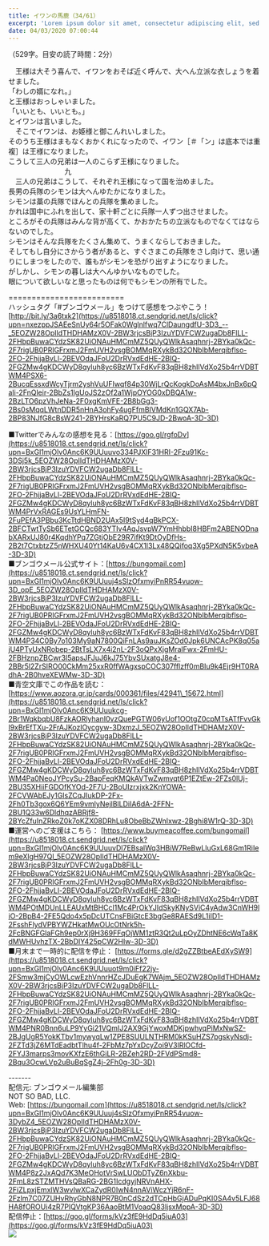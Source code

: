 ```yaml
---
title: イワンの馬鹿（34/61）
excerpt: 'Lorem ipsum dolor sit amet, consectetur adipiscing elit, sed do eiusmod tempor incididunt ut labore et dolore magna aliqua. Praesent elementum facilisis leo vel fringilla est ullamcorper eget. At imperdiet dui accumsan sit amet nulla facilisi morbi tempus.'
date: 04/03/2020 07:00:44
---
```


（529字。目安の読了時間：2分）  
  
　王様は大そう喜んで、イワンをおそば近く呼んで、大へん立派な衣しょうを着せました。  
「わしの婿になれ。」  
と王様はおっしゃいました。  
「いいとも、いいとも。」  
とイワンは言いました。  
　そこでイワンは、お姫様と御こんれいしました。  
そのうち王様はまもなくおかくれになったので、イワン［＃「ン」は底本では重複］は王様になりました。  
こうして三人の兄弟は一人のこらず王様になりました。  
　　　　　　　　九  
　三人の兄弟はこうして、それぞれ王様になって国を治めました。  
長男の兵隊のシモンは大へんゆたかになりました。  
シモンは藁の兵隊でほんとの兵隊を集めました。  
かれは国中にふれを出して、家十軒ごとに兵隊一人ずつ出させました。  
ところがその兵隊はみんな背が高くて、かおかたちの立派なものでなくてはならないのでした。  
シモンはそんな兵隊をたくさん集めて、うまくならしておきました。  
そしてもし自分にさからう者があると、すぐさまこの兵隊をさし向けて、思い通りにしまつをしたので、誰もがシモンを恐がり出すようになりました。  
がしかし、シモンの暮しは大へんゆかいなものでした。  
眼について欲しいなと思ったものは何でもシモンの所有でした。  
  
\=========================  
ハッシュタグ「#ブンゴウメール」をつけて感想をつぶやこう！　  
[http://bit.ly/3a6txk2](https://u8518018.ct.sendgrid.net/ls/click?upn=nxezppJSAEeSnUy64r5OFak0Wglnlfwq7ClDaungdfU-3D3_--_5EOZW28OpIldTHDHAMzX0V-2BW3rjcsBjP3IzuYDVFCW2ugaDb8FlLL-2FHbpBuwaCYdzSK82UiONAuHMCmMZ5QUyQWlkAsaqhnrj-2BYka0kQc-2F7rigUB0PRlGFrxmJ2FmUVH2vsgBOMMqRXykBd32ONbIbMerqibflso-2FO-2FhjjaBvLl-2BEVOdaJFoU2DrRVxdEdHE-2BIQ-2FGZMw4gKDCWyD8qyluh8yc6BzWTxFdKvF83qBH8zhIlVdXo25b4rrVDBTWM4PSX6-2BucqEssxdWcyTjrm2yshVuUFIwqf84p30WjLrQcKogkDoAsM4bxJnBx6pQali-2FnQleir-2BbZs1lgUoJS2zOf2a1WjpOYOG0xDBQA1w-2BzLTO6pzVhJeNa-2F0xgKmVFE-2B8bGg3-2Bs0sMqqLWtnDDR5nHnA3ohFy4ugFfmBIVMdKn1GQX7Ab-2BP83NJfG8cBsW241-2BYHrsKaRQ7PU5C9JD-2BwoA-3D-3D)  
  
■Twitterでみんなの感想を見る：[https://goo.gl/rgfoDv](https://u8518018.ct.sendgrid.net/ls/click?upn=BxGl1mjOlv0Anc6K9UUuuvo334PJXlF31HRI-2Fzu91Kc-3DSj5k_5EOZW28OpIldTHDHAMzX0V-2BW3rjcsBjP3IzuYDVFCW2ugaDb8FlLL-2FHbpBuwaCYdzSK82UiONAuHMCmMZ5QUyQWlkAsaqhnrj-2BYka0kQc-2F7rigUB0PRlGFrxmJ2FmUVH2vsgBOMMqRXykBd32ONbIbMerqibflso-2FO-2FhjjaBvLl-2BEVOdaJFoU2DrRVxdEdHE-2BIQ-2FGZMw4gKDCWyD8qyluh8yc6BzWTxFdKvF83qBH8zhIlVdXo25b4rrVDBTWM4PrVxRAGEs9UsYLHmFN-2FuPEfA3PBbu3KcTtdHBND2UAx5I9tSyd4qBkPCX-2BFCTwtTySb6ETetGCQc683YTIv4AqJsvpW7YmHhbbI8HBFm2ABENODnabXARxUJ80r4KqdhYPq7ZGtjObE29R7ifKt9DtOyDfHs-2B2t7CtxbtzZ5nWHXU40Yt14KaU6v4CX1l3Lx48QQifoq3Xg5PXdN5K5vbeA-3D-3D)  
■ブンゴウメール公式サイト：[https://bungomail.com](https://u8518018.ct.sendgrid.net/ls/click?upn=BxGl1mjOlv0Anc6K9UUuuj4sSlzOfxmyiPnRR54vuow-3D_opE_5EOZW28OpIldTHDHAMzX0V-2BW3rjcsBjP3IzuYDVFCW2ugaDb8FlLL-2FHbpBuwaCYdzSK82UiONAuHMCmMZ5QUyQWlkAsaqhnrj-2BYka0kQc-2F7rigUB0PRlGFrxmJ2FmUVH2vsgBOMMqRXykBd32ONbIbMerqibflso-2FO-2FhjjaBvLl-2BEVOdaJFoU2DrRVxdEdHE-2BIQ-2FGZMw4gKDCWyD8qyluh8yc6BzWTxFdKvF83qBH8zhIlVdXo25b4rrVDBTWM4P34C0By7o103My9aN7800QiFnLAs9auJKsZOd0Jpk6UNCAcPK8q05ajU4PTyUxNRobep-2BtTsLX7x4i2nL-2F3oQPxXjgMralFwx-2FmHU-2FBHznpZBCwr3l5apsJFJuJ6kJ75YbvSUxatgJ8e4-2BBr5l2ZrSIRO00CkMm25xxR0ffWAgxspCOC307fflzff0mBIu9k4Ejr9HT0RAdhA-2B0hveXEWMw-3D-3D)  
■青空文庫でこの作品を読む：[https://www.aozora.gr.jp/cards/000361/files/42941\_15672.html](https://u8518018.ct.sendgrid.net/ls/click?upn=BxGl1mjOlv0Anc6K9UUuukcg-2Br1WqkbqbU8FzkAORlyhanI0vzQuePGTW06yUof1OOtgZ0cpMTsATfFvvGkl9xBrEfTXu-2FrAJKozlOycgyw-3DxmzJ_5EOZW28OpIldTHDHAMzX0V-2BW3rjcsBjP3IzuYDVFCW2ugaDb8FlLL-2FHbpBuwaCYdzSK82UiONAuHMCmMZ5QUyQWlkAsaqhnrj-2BYka0kQc-2F7rigUB0PRlGFrxmJ2FmUVH2vsgBOMMqRXykBd32ONbIbMerqibflso-2FO-2FhjjaBvLl-2BEVOdaJFoU2DrRVxdEdHE-2BIQ-2FGZMw4gKDCWyD8qyluh8yc6BzWTxFdKvF83qBH8zhIlVdXo25b4rrVDBTWM4Pa0NeoJYPcySu-2BapFeqKMQkAVTwZwmvqt6P1EZtEw-2FZs0lUj-2BU35XHiiFGDOfKYOd-2F7U-2BoUIzrxjxk2KnYOWA-2FCVWAbEJy1GIsZCqJIukDP-2Fx-2Fh0Tb3gox6Q6YEm9vmlyNejlBlLDiIA6dA-2FFN-2BU1Q33w6DldhqzABRjf8-2BYcZfuInZRkoZ0k7oKZX08DRhLu8ObeBbZWnIxwz-2Bghi8W1rQ-3D-3D)  
■運営へのご支援はこちら： [https://www.buymeacoffee.com/bungomail](https://u8518018.ct.sendgrid.net/ls/click?upn=BxGl1mjOlv0Anc6K9UUuuvDl7EBsalWq3HBiW7ReBwLluGxL68Gm1RiIem9eXlgH97Ql_5EOZW28OpIldTHDHAMzX0V-2BW3rjcsBjP3IzuYDVFCW2ugaDb8FlLL-2FHbpBuwaCYdzSK82UiONAuHMCmMZ5QUyQWlkAsaqhnrj-2BYka0kQc-2F7rigUB0PRlGFrxmJ2FmUVH2vsgBOMMqRXykBd32ONbIbMerqibflso-2FO-2FhjjaBvLl-2BEVOdaJFoU2DrRVxdEdHE-2BIQ-2FGZMw4gKDCWyD8qyluh8yc6BzWTxFdKvF83qBH8zhIlVdXo25b4rrVDBTWM4POtMDUnLLEAUxMtBHCcl1Mc4PrOkYJIdSkyKNySViC4yAdw3CnWH9liO-2BpB4-2FE5Qdo4x5pDcUTCnsFBiGtcE3bgGe8RAESd9L1iID1-2FsshFlydVPBYWZHkatMwOUcOtNrk5h-2FcBNGFGlaFGh9ep0rXj9H369FFqOjWM1ztR3Qt2uLpOyZDhtNE6cWqTa8KdMWHUvhzTX-2BbDIY425pCW2HIw-3D-3D)  
■月末まで一時的に配信を停止： [https://forms.gle/d2gZZBtbeAEdXySW9](https://u8518018.ct.sendgrid.net/ls/click?upn=BxGl1mjOlv0Anc6K9UUuuot9m0iFf22jy-2FSmw3mjCyOWLcwEzhVnnrHZcJDuEgK7WAjm_5EOZW28OpIldTHDHAMzX0V-2BW3rjcsBjP3IzuYDVFCW2ugaDb8FlLL-2FHbpBuwaCYdzSK82UiONAuHMCmMZ5QUyQWlkAsaqhnrj-2BYka0kQc-2F7rigUB0PRlGFrxmJ2FmUVH2vsgBOMMqRXykBd32ONbIbMerqibflso-2FO-2FhjjaBvLl-2BEVOdaJFoU2DrRVxdEdHE-2BIQ-2FGZMw4gKDCWyD8qyluh8yc6BzWTxFdKvF83qBH8zhIlVdXo25b4rrVDBTWM4PNR0Bnn6uLP9YyGi21VQmIJ2AX9GjYwoxMDKjpwhyqPiMxNwSZ-2BJgUgR5YokKTbv1mywyqLw1ZPE8SUULNTHRM0kKSuHZS7pgskyNsdj-2FZTd3jZ6MTdEadbtTlhu4f-2FbMz7pYxDcyZoi9V3lRlOCfd-2FYJ3marps3movKXfzE6thGiLR-2BZeh2RD-2FVdPSmd8-2Bqu3OcwLVp2uBuBqSgZ4j-2Fh0g-3D-3D)  
  
\-------  
配信元: ブンゴウメール編集部  
NOT SO BAD, LLC.  
Web: [https://bungomail.com](https://u8518018.ct.sendgrid.net/ls/click?upn=BxGl1mjOlv0Anc6K9UUuuj4sSlzOfxmyiPnRR54vuow-3DybZ4_5EOZW28OpIldTHDHAMzX0V-2BW3rjcsBjP3IzuYDVFCW2ugaDb8FlLL-2FHbpBuwaCYdzSK82UiONAuHMCmMZ5QUyQWlkAsaqhnrj-2BYka0kQc-2F7rigUB0PRlGFrxmJ2FmUVH2vsgBOMMqRXykBd32ONbIbMerqibflso-2FO-2FhjjaBvLl-2BEVOdaJFoU2DrRVxdEdHE-2BIQ-2FGZMw4gKDCWyD8qyluh8yc6BzWTxFdKvF83qBH8zhIlVdXo25b4rrVDBTWM4P8z2JxAQd7K3MeOHotVrSwLUObDTyZ6nXkbu-2FmL8zSTZMTHVsQBaRG-2BG1IcdgyjNRVnAHX-2FiZLpxjEmxlW3wvIwXCaZydR0IwN4nnAViWczYjR6nF-2Fzlm7C07ZUHvRhyGbN8NPR7B0nCdSz2dTCpHbGjADuPqKI0SA4v5LFJ68HA8fOROUi4zR7PlQVtgKP36AaoBtM1VoaqQ83ljsxMppA-3D-3D)  
配信停止：[https://goo.gl/forms/kVz3fE9HdDq5iuA03](https://goo.gl/forms/kVz3fE9HdDq5iuA03)  
![](https://u8518018.ct.sendgrid.net/wf/open?upn=ypZaqTjaYrwJSsa-2BLe7H7RcvxSux8rtM6dMtnptkxLQMLiJbmQ03whDMSt9-2BvxM-2BKE6ujadHWCHS-2FYDUUXrKB1ko48yvbyCc0cRihB-2Fp5Bay9wjnwFFFSOMUGZ1XsQFL6p8hp16D1yieF4SRPfSVoCku616n3hyy9RRNxCzNsZlS3t8X-2Fe6dCFcOAT961RHWZDXb7xOFZNFVmcCXjOAirvj-2FggvQIqZgbsycaLuWQORsb-2FqZzCjRdLN3-2FyFpj6aBQzGXxFwZItkb6Y1JqtdULcS-2F3KjnJq8AGK3GWvqtp2dQJu7hvoX9lVKAeJkGNJ8XetPb74UGrg-2BTUAHzRUY-2Bf8PrkaCpgN63Q9g-2BeEnjhl1b5S6tzMRIjP4dGpc8Thqwu99iHlEBbhNtOlMhCjmNzFGZPAgXLPSn4jkuBO62AtTsiv0DLgcI-2B65RcgDzJ8rS1ZDISssDHwmO7L3WNffJyBi2pSIFl7apCgLgK6hLrmk-3D)